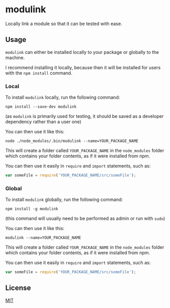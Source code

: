 # modulink

Locally link a module so that it can be tested with ease.

## Usage

`modulink` can either be installed locally to your package or globally to the machine.

I recommend installing it locally, because then it will be installed for users with the `npm install` command.

### Local

To install `modulink` locally, run the following command:

    npm install --save-dev modulink

(as `modulink` is primarily used for testing, it should be saved as a developer dependency rather than a user one)

You can then use it like this:

    node ./node_modules/.bin/modulink --name=YOUR_PACKAGE_NAME

This will create a folder called `YOUR_PACKAGE_NAME` in the `node_modules` folder which contains your folder contents, as if it were installed from npm.

You can then use it easily in `require` and `import` statements, such as:

```javascript
var someFile = require('YOUR_PACKAGE_NAME/src/someFile');
```

### Global

To install `modulink` globally, run the following command:

    npm install -g modulink

(this command will usually need to be performed as admin or run with `sudo`)

You can then use it like this:

    modulink --name=YOUR_PACKAGE_NAME

This will create a folder called `YOUR_PACKAGE_NAME` in the `node_modules` folder which contains your folder contents, as if it were installed from npm.

You can then use it easily in `require` and `import` statements, such as:

```javascript
var someFile = require('YOUR_PACKAGE_NAME/src/someFile');
```

## License

[MIT](/LICENSE)
